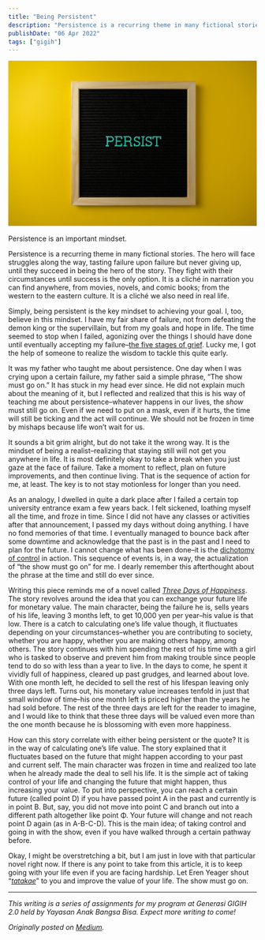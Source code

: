 ```yaml
---
title: "Being Persistent"
description: "Persistence is a recurring theme in many fictional stories. The hero will face struggles along the way..."
publishDate: "06 Apr 2022"
tags: ["gigih"]
---
```


![Persistence is an important mindset.](cover.webp)

<div class="md-figcaption">Persistence is an important mindset.</div>

Persistence is a recurring theme in many fictional stories. The hero will face struggles along the way, tasting failure upon failure but never giving up, until they succeed in being the hero of the story. They fight with their circumstances until success is the only option. It is a cliché in narration you can find anywhere, from movies, novels, and comic books; from the western to the eastern culture. It is a cliché we also need in real life.

Simply, being persistent is the key mindset to achieving your goal. I, too, believe in this mindset. I have my fair share of failure, not from defeating the demon king or the supervillain, but from my goals and hope in life. The time seemed to stop when I failed, agonizing over the things I should have done until eventually accepting my failure–[the five stages of grief](https://en.wikipedia.org/wiki/Five_stages_of_grief). Lucky me, I got the help of someone to realize the wisdom to tackle this quite early.

It was my father who taught me about persistence. One day when I was crying upon a certain failure, my father said a simple phrase, “The show must go on.” It has stuck in my head ever since. He did not explain much about the meaning of it, but I reflected and realized that this is his way of teaching me about persistence–whatever happens in our lives, the _show_ must still go on. Even if we need to put on a mask, even if it hurts, the time will still be ticking and the act will continue. We should not be frozen in time by mishaps because life won’t wait for us.

It sounds a bit grim alright, but do not take it the wrong way. It is the mindset of being a realist–realizing that staying still will not get you anywhere in life. It is most definitely okay to take a break when you just gaze at the face of failure. Take a moment to reflect, plan on future improvements, and then continue living. That is the sequence of action for me, at least. The key is to not stay motionless for longer than you need.

As an analogy, I dwelled in quite a dark place after I failed a certain top university entrance exam a few years back. I felt sickened, loathing myself all the time, and froze in time. Since I did not have any classes or activities after that announcement, I passed my days without doing anything. I have no fond memories of that time. I eventually managed to bounce back after some downtime and acknowledge that the past is in the past and I need to plan for the future. I cannot change what has been done–it is the [dichotomy of control](https://traditionalstoicism.com/dichotomy-of-control/) in action. This sequence of events is, in a way, the actualization of “the show must go on” for me. I dearly remember this afterthought about the phrase at the time and still do ever since.

Writing this piece reminds me of a novel called [_Three Days of Happiness_](https://en.wikipedia.org/wiki/Three_Days_of_Happiness). The story revolves around the idea that you can exchange your future life for monetary value. The main character, being the failure he is, sells years of his life, leaving 3 months left, to get 10,000 yen per year–his value is that low. There is a catch to calculating one’s life value though, it fluctuates depending on your circumstances–whether you are contributing to society, whether you are happy, whether you are
making others happy, among others. The story continues with him spending the rest of his time with a girl who is tasked to observe and prevent him from making trouble since people tend to do so with less than a year to live. In the days to come, he spent it vividly full of happiness, cleared up past grudges, and learned about love. With one month left, he decided to sell the rest of his lifespan leaving only three days left. Turns out, his monetary value increases tenfold in just that small window of time–his one month left is priced higher than the years he had sold before. The rest of the three days are left for the reader to imagine, and I would like to think that these three days will be valued even more than the one month because he is blossoming with even more happiness.

How can this story correlate with either being persistent or the quote? It is in the way of calculating one’s life value. The story explained that it fluctuates based on the future that might happen according to your past and current self. The main character was frozen in time and realized too late when he already made the deal to sell his life. It is the simple act of taking control of your life and changing the future that might happen, thus increasing your value. To put into perspective, you can reach a certain future (called point D) if you have passed point A in the past and currently is in point B. But, say, you did not move into point C and branch out into a different path altogether like point Φ. Your future will change and not reach point D again (as in A-B-C-D). This is the main idea; of taking control and going in with the show, even if you have walked through a certain pathway before.

Okay, I might be overstretching a bit, but I am just in love with that particular novel right now. If there is any point to take from this article, it is to keep going with your life even if you are facing hardship. Let Eren Yeager shout “[_tatakae_](https://skdesu.com/en/what-means-tatakae-and-tatakai/)” to you and improve the value of your life. The show must go on.

---

_This writing is a series of assignments for my program at Generasi GIGIH 2.0 held by Yayasan Anak Bangsa Bisa. Expect more writing to come!_

_Originally posted on [Medium](https://elingp.medium.com/being-persistent-5fb5b045788b)._
